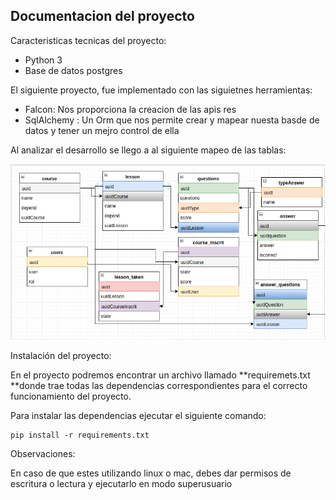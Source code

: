 ## Documentacion del proyecto

Caracteristicas tecnicas del proyecto:

* Python 3
* Base de datos postgres

El siguiente proyecto, fue implementado con las siguietnes herramientas:

* Falcon: Nos proporciona la creacion de las apis res
* SqlAlchemy : Un Orm que nos permite crear y mapear nuesta basde de datos y tener un mejro control de ella

Al analizar el desarrollo se llego a al siguiente mapeo de las tablas:

![](/img/diagrama.png)

Instalación del proyecto:

En el proyecto podremos encontrar un archivo llamado **requiremets.txt **donde trae todas las dependencias correspondientes para el correcto funcionamiento del proyecto.

Para instalar las dependencias ejecutar el siguiente comando:

```
pip install -r requirements.txt
```

Observaciones:

En caso de que estes utilizando linux o mac, debes dar permisos de escritura o lectura y ejecutarlo en modo superusuario

